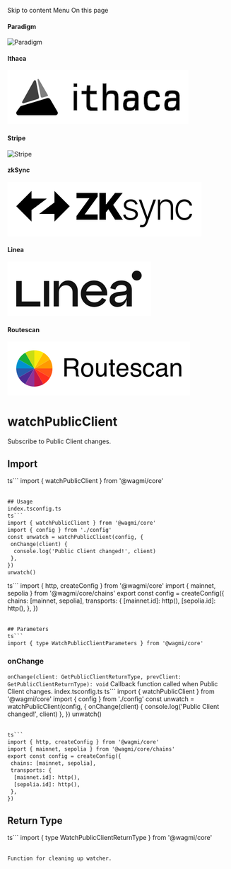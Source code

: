 Skip to content 
Menu
On this page
#### Paradigm
![Paradigm](https://raw.githubusercontent.com/wevm/.github/main/content/sponsors/paradigm-light.svg)
#### Ithaca
![Ithaca](https://raw.githubusercontent.com/wevm/.github/main/content/sponsors/ithaca-light.svg)
#### Stripe
![Stripe](https://raw.githubusercontent.com/wevm/.github/main/content/sponsors/stripe-light.svg)
#### zkSync
![zkSync](https://raw.githubusercontent.com/wevm/.github/main/content/sponsors/zksync-light.svg)
#### Linea
![Linea](https://raw.githubusercontent.com/wevm/.github/main/content/sponsors/linea-light.svg)
#### Routescan
![Routescan](https://raw.githubusercontent.com/wevm/.github/main/content/sponsors/routescan-light.svg)
# watchPublicClient ​
Subscribe to Public Client changes.
## Import ​
ts```
import { watchPublicClient } from '@wagmi/core'
```

## Usage ​
index.tsconfig.ts
ts```
import { watchPublicClient } from '@wagmi/core'
import { config } from './config'
const unwatch = watchPublicClient(config, {
 onChange(client) {
  console.log('Public Client changed!', client)
 },
})
unwatch()
```

ts```
import { http, createConfig } from '@wagmi/core'
import { mainnet, sepolia } from '@wagmi/core/chains'
export const config = createConfig({
 chains: [mainnet, sepolia],
 transports: {
  [mainnet.id]: http(),
  [sepolia.id]: http(),
 },
})
```

## Parameters ​
ts```
import { type WatchPublicClientParameters } from '@wagmi/core'
```

### onChange ​
`onChange(client: GetPublicClientReturnType, prevClient: GetPublicClientReturnType): void`
Callback function called when Public Client changes.
index.tsconfig.ts
ts```
import { watchPublicClient } from '@wagmi/core'
import { config } from './config'
const unwatch = watchPublicClient(config, {
 onChange(client) { 
  console.log('Public Client changed!', client)
 },
})
unwatch()
```

ts```
import { http, createConfig } from '@wagmi/core'
import { mainnet, sepolia } from '@wagmi/core/chains'
export const config = createConfig({
 chains: [mainnet, sepolia],
 transports: {
  [mainnet.id]: http(),
  [sepolia.id]: http(),
 },
})
```

## Return Type ​
ts```
import { type WatchPublicClientReturnType } from '@wagmi/core'
```

Function for cleaning up watcher.
